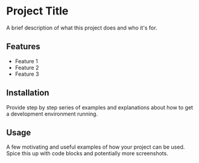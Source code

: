 # Project Title

A brief description of what this project does and who it's for.

## Features

- Feature 1
- Feature 2
- Feature 3

## Installation

Provide step by step series of examples and explanations about how to get a development environment running.

## Usage

A few motivating and useful examples of how your project can be used. Spice this up with code blocks and potentially more screenshots.
